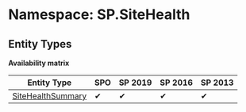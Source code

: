 # Namespace: SP.SiteHealth
## Entity Types

**Availability matrix**

Entity Type | SPO | SP 2019 | SP 2016 | SP 2013
----------|-----|---------|---------|--------
[SiteHealthSummary](./EntityTypes/SiteHealthSummary) | ✔ | ✔ | ✔ | ✔
